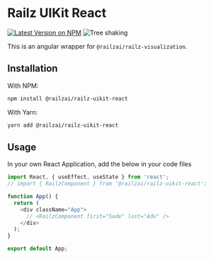 # Railz UIKit React

<p>
  <a href="https://www.npmjs.com/package/@railzai/railz-uikit"><img src="https://img.shields.io/npm/v/@railzai/railz-uikit-react" alt="Latest Version on NPM"/></a>
  <img src="https://badgen.net/bundlephobia/dependency-count/@railzai/railz-uikit-react" alt="Tree shaking"/>
</p>

This is an angular wrapper for `@railzai/railz-visualization`.

## Installation

With NPM:

```bash
npm install @railzai/railz-uikit-react
```

With Yarn:

```bash
yarn add @railzai/railz-uikit-react
```

## Usage

In your own React Application, add the below in your code files

```typescript jsx
import React, { useEffect, useState } from 'react';
// import { RailzComponent } from '@railzai/railz-uikit-react';

function App() {
  return (
    <div className="App">
      // <RailzComponent first="Sade" last="Adu" />
    </div>
  );
}

export default App;
```
